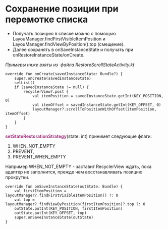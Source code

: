 <h1>Сохранение позиции при перемотке списка</h1>

<ul>
	<li>Получать позицию в списке можно с помощью LayouManager.findFirstVisibleItemPosition и LayouManager.findViewByPosition().top (смещение).</li>
	<li>Далее сохранять в onSaveInstanceState и получать при onRestoreInstanceState/onCreate. </li>
</ul>

<p><em>Примеры ниже взяты из  файла RestoreScrollStateActivity.kt</em></p>

<pre><code>override fun onCreate(savedInstanceState: Bundle?) {
    super.onCreate(savedInstanceState)
    setList()
    if (savedInstanceState != null) {
        recyclerView?.post {
            val itemPosition = savedInstanceState.getInt(KEY_POSITION, 0)
            val itemOffset = savedInstanceState.getInt(KEY_OFFSET, 0)
            layoutManager?.scrollToPositionWithOffset(itemPosition, itemOffset)
        }
    }
}</code></pre>

<p><span style="color: #a03881;"><strong>setStateRestorationStrategy</strong></span>(state: int) принимет следующие флаги:</p>

<ol>
	<li>WHEN_NOT_EMPTY</li>
	<li>PREVENT,</li>
	<li>PREVENT_WHEN_EMPTY</li>
</ol>

<p>Например WHEN_NOT_EMPTY - заставит RecyclerView ждать, пока адаптер не заполнится, прежде чем восстанавливать позицию прокрутки.</p>

<pre><code>override fun onSaveInstanceState(outState: Bundle) {
    val firstItemPosition = layoutManager?.findFirstVisibleItemPosition() ?: 0
    val top = layoutManager?.findViewByPosition(firstItemPosition)?.top ?: 0
    outState.putInt(KEY_POSITION, firstItemPosition)
    outState.putInt(KEY_OFFSET, top)
    super.onSaveInstanceState(outState)
}</code></pre>